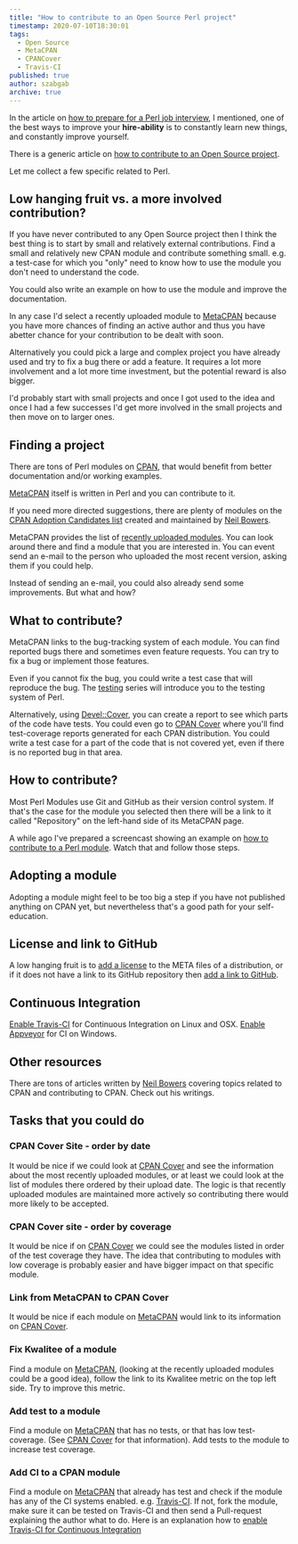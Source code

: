 ```yaml
---
title: "How to contribute to an Open Source Perl project"
timestamp: 2020-07-10T18:30:01
tags:
  - Open Source
  - MetaCPAN
  - CPANCover
  - Travis-CI
published: true
author: szabgab
archive: true
---
```



In the article on [how to prepare for a Perl job interview](/how-to-prepare-for-a-perl-job-interview),
I mentioned, one of the best ways to improve your <b>hire-ability</b> is to constantly learn new things, and constantly improve yourself.

There is a generic article on [how to contribute to an Open Source project](https://code-maven.com/how-to-contribute-to-an-open-source-project).

Let me collect a few specific related to Perl.


## Low hanging fruit vs. a more involved contribution?

If you have never contributed to any Open Source project then I think the best thing is to start by small and relatively external contributions.
Find a small and relatively new CPAN module and contribute something small. e.g. a test-case for which you "only" need to know how to use the module
you don't need to understand the code.

You could also write an example on how to use the module and improve the documentation.

In any case I'd select a recently uploaded module to [MetaCPAN](https://metacpan.org/) because you have more chances of finding an active author
and thus you have abetter chance for your contribution to be dealt with soon.

Alternatively you could pick a large and complex project you have already used and try to fix a bug there or add a feature. It requires a lot more involvement
and a lot more time investment, but the potential reward is also bigger.

I'd probably start with small projects and once I got used to the idea and once I had a few successes I'd get more involved in the small projects and
then move on to larger ones.


## Finding a project

There are tons of Perl modules on [CPAN](https://metacpan.org/),
that would benefit from better documentation and/or working examples.

[MetaCPAN](https://metacpan.org/) itself is written in Perl and you can contribute to it.

If you need more directed suggestions, there are plenty of modules on the
[CPAN Adoption Candidates list](http://neilb.org/adoption/index.html) created and maintained by [Neil Bowers](http://neilb.org/).

MetaCPAN provides the list of [recently uploaded modules](https://metacpan.org/recent). You can look around there and find a module that you are interested in. You can event send an e-mail to the person who uploaded the most recent version, asking them if you could help.

Instead of sending an e-mail, you could also already send some improvements. But what and how?

## What to contribute?

MetaCPAN links to the bug-tracking system of each module. You can find reported bugs there
and sometimes even feature requests.
You can try to fix a bug or implement those features.

Even if you cannot fix the bug, you could write a test case that will reproduce the bug.
The [testing](/testing) series will introduce you to the testing system of Perl.

Alternatively, using [Devel::Cover](https://metacpan.org/pod/Devel::Cover), you can create a report
to see which parts of the code have tests. You could even go to [CPAN Cover](http://cpancover.com/)
where you'll find test-coverage reports generated for each CPAN distribution.
You could write a test case for a part of the code that is not covered yet, even if there is no reported bug in that area.

## How to contribute?

Most Perl Modules use Git and GitHub as their version control system.
If that's the case for the module you selected then there will be a link to it called "Repository"
on the left-hand side of its MetaCPAN page.

A while ago I've prepared a screencast showing an example on
[how to contribute to a Perl module](/contributing-to-a-perl-module-on-cpan-using-vim-and-github).
Watch that and follow those steps.

## Adopting a module

Adopting a module might feel to be too big a step if you have not published anything on CPAN yet, but nevertheless that's
a good path for your self-education.

## License and link to GitHub

A low hanging fruit is to [add a license](/how-to-add-the-license-field-to-meta-files-on-cpan) to the META files of
a distribution, or if it does not have a link to its GitHub repository then
[add a link to GitHub](/how-to-add-link-to-version-control-system-of-a-cpan-distributions).

## Continuous Integration

[Enable Travis-CI](/enable-travis-ci-for-continous-integration) for Continuous Integration on Linux and OSX. [Enable Appveyor](http://blogs.perl.org/users/eserte/2016/04/testing-with-appveyor.html) for CI on Windows.

## Other resources

There are tons of articles written by [Neil Bowers](http://neilb.org/) covering topics related to CPAN
and contributing to CPAN. Check out his writings.


## Tasks that you could do

<h3>CPAN Cover Site - order by date</h3>

It would be nice if we could look at [CPAN Cover](http://cpancover.com/) and see the information about the most recently uploaded
modules, or at least we could look at the list of modules there ordered by their upload date. The logic is that recently uploaded modules
are maintained more actively so contributing there would more likely to be accepted.

<h3>CPAN Cover site - order by coverage</h3>

It would be nice if on [CPAN Cover](http://cpancover.com/) we could see the modules listed in order of the test coverage they have.
The idea that contributing to modules with low coverage is probably easier and have bigger impact on that specific module.

<h3>Link from MetaCPAN to CPAN Cover</h3>

It would be nice if each module on [MetaCPAN](https://metacpan.org/) would link to its information on [CPAN Cover](http://cpancover.com/).

<h3>Fix Kwalitee of a module</h3>

Find a module on [MetaCPAN](https://metacpan.org/), (looking at the recently uploaded modules could be a good idea), follow
the link to its Kwalitee metric on the top left side. Try to improve this metric.

<h3>Add test to a module</h3>

Find a module on [MetaCPAN](https://metacpan.org/) that has no tests, or that has low test-coverage.
(See [CPAN Cover](http://cpancover.com/) for that information).
Add tests to the module to increase test coverage.

<h3>Add CI to a CPAN module</h3>

Find a module on [MetaCPAN](https://metacpan.org/) that already has test and check if the module has any
of the CI systems enabled. e.g. [Travis-CI](https://travis-ci.org/). If not, fork the module, make sure it
can be tested on Travis-CI and then send a Pull-request explaining the author what to do.
Here is an explanation how to [enable Travis-CI for Continuous Integration](/enable-travis-ci-for-continous-integration)










